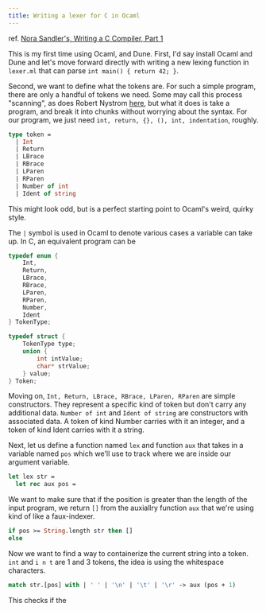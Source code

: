 ```yaml
---
title: Writing a lexer for C in Ocaml
---
```


ref. [Nora Sandler's, Writing a C Compiler, Part 1](https://norasandler.com/2017/11/29/Write-a-Compiler.html)

This is my first time using Ocaml, and Dune. First, I'd say install Ocaml and Dune and let's move forward directly with writing a new lexing function in `lexer.ml` that can parse `int main() { return 42; }`.

Second, we want to define what the tokens are. For such a simple program, there are only a handful of tokens we need. Some may call this process "scanning", as does Robert Nystrom [here](https://craftinginterpreters.com/scanning.html), but what it does is take a program, and break it into chunks without worrying about the syntax. For our program, we just need `int, return, {}, (), int, indentation`, roughly.

```ocaml
type token =
  | Int
  | Return
  | LBrace
  | RBrace
  | LParen
  | RParen
  | Number of int
  | Ident of string
```

This might look odd, but is a perfect starting point to Ocaml's weird, quirky style.

The `|` symbol is used in Ocaml to denote various cases a variable can take up. In C, an equivalent program can be

```C
typedef enum {
    Int,
    Return,
    LBrace,
    RBrace,
    LParen,
    RParen,
    Number,
    Ident
} TokenType;

typedef struct {
    TokenType type;
    union {
        int intValue;
        char* strValue;
    } value;
} Token;
```

Moving on, `Int, Return, LBrace, RBrace, LParen, RParen` are simple constructors. They represent a specific kind of token but don't carry any additional data.
`Number of int` and `Ident of string` are constructors with associated data. A token of kind Number carries with it an integer, and a token of kind Ident carries with it a string.

Next, let us define a function named `lex` and function `aux` that takes in a variable named `pos` which we'll use to track where we are inside our argument variable.

```ocaml
let lex str =
  let rec aux pos =
```

We want to make sure that if the position is greater than the length of the input program, we return `[]` from the auxiallry function `aux` that we're using kind of like a faux-indexer.

```ocaml
if pos >= String.length str then []
else
```

Now we want to find a way to containerize the current string into a token. `int` and `i n t` are 1 and 3 tokens, the idea is using the whitespace characters. 

```ocaml
match str.[pos] with | ' ' | '\n' | '\t' | '\r' -> aux (pos + 1)
```

This checks if the 